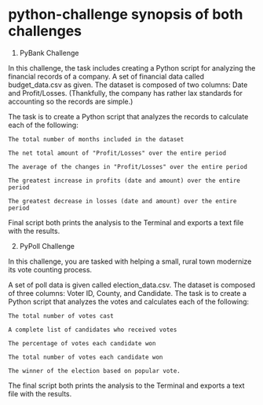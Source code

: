 # python-challenge synopsis of both challenges

1) PyBank Challenge
  
  In this challenge, the task includes creating a Python script for analyzing the financial records of a company. A set of financial data called budget_data.csv as given. The dataset is composed of two columns: Date and Profit/Losses. (Thankfully, the company has rather lax standards for accounting so the records are simple.)

The task is to create a Python script that analyzes the records to calculate each of the following:

    The total number of months included in the dataset

    The net total amount of "Profit/Losses" over the entire period

    The average of the changes in "Profit/Losses" over the entire period

    The greatest increase in profits (date and amount) over the entire period

    The greatest decrease in losses (date and amount) over the entire period

Final script both prints the analysis to the Terminal and exports a text file with the results.


2) PyPoll Challenge 

In this challenge, you are tasked with helping a small, rural town modernize its vote counting process.

A set of poll data is given called election_data.csv. The dataset is composed of three columns: Voter ID, County, and Candidate. The task is to create a Python script that analyzes the votes and calculates each of the following:

    The total number of votes cast

    A complete list of candidates who received votes

    The percentage of votes each candidate won

    The total number of votes each candidate won

    The winner of the election based on popular vote.

The final script both prints the analysis to the Terminal and exports a text file with the results.
